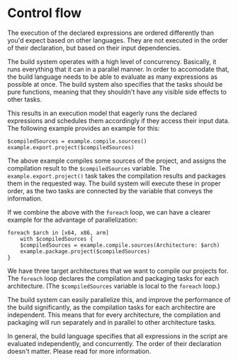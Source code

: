 # Control flow

The execution of the declared expressions are ordered differently than you'd expect based on other languages. They are not executed in the order of their declaration, but based on their input dependencies.

The build system operates with a high level of concurrency. Basically, it runs everything that it can in a parallel manner. In order to accomodate that, the build language needs to be able to evaluate as many expressions as possible at once. The build system also specifies that the tasks should be pure functions, meaning that they shouldn't have any visible side effects to other tasks.

This results in an execution model that eagerly runs the declared expressions and schedules them accordingly if they access their input data. The following example provides an example for this:

```sakerscript
$compiledSources = example.compile.sources()
example.export.project($compiledSources)
```

The above example compiles some sources of the project, and assigns the compilation result to the `$compiledSources` variable. The `example.export.project()` task takes the compilation results and packages them in the requested way. The build system will execute these in proper order, as the two tasks are connected by the variable that conveys the information.

If we combine the above with the `foreach` loop, we can have a clearer example for the advantage of parallelization:

```sakerscript
foreach $arch in [x64, x86, arm] 
	with $compiledSources {
	$compiledSources = example.compile.sources(Architecture: $arch)
	example.package.project($compiledSources)
}
```

We have three target architectures that we want to compile our projects for. The `foreach` loop declares the compilation and packaging tasks for each architecture. (The `$compiledSources` variable is local to the `foreach` loop.)

The build system can easily parallelize this, and improve the performance of the build significantly, as the compilation tasks for each architectire are independent. This means that for every architecture, the compilation and packaging will run separately and in parallel to other architecture tasks.

In general, the build language specifies that all expressions in the script are evaluated independently, and concurrently. The order of their declaration doesn't matter. Please read [](/doc/scripting/executionmodel.md) for more information.
